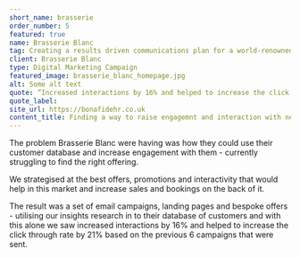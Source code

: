 ```yaml
---
short_name: brasserie
order_number: 5
featured: true
name: Brasserie Blanc
tag: Creating a results driven communications plan for a world-renowned restaurant chain
client: Brasserie Blanc
type: Digital Marketing Campaign
featured_image: brasserie_blanc_homepage.jpg
alt: Some alt text
quote: “Increased interactions by 16% and helped to increase the click through rate by 21% based on the previous 6 campaigns”
quote_label: 
site_url: https://bonafidehr.co.uk
content_title: Finding a way to raise engagemnt and interaction with new and long-term customers.
---
```

<p class="mb-4">The problem Brasserie Blanc were having was how they could use their customer database and increase engagement with them - currently struggling to find the right offering.</p>
<p class="mb-4">We strategised at the best offers, promotions and interactivity that would help in this market and increase sales and bookings on the back of it.</p>
<p>The result was a set of email campaigns, landing pages and bespoke offers - utilising our insights research in to their database of customers and with this alone we saw increased interactions by 16% and helped to increase the click through rate by 21% based on the previous 6 campaigns that were sent.</p>